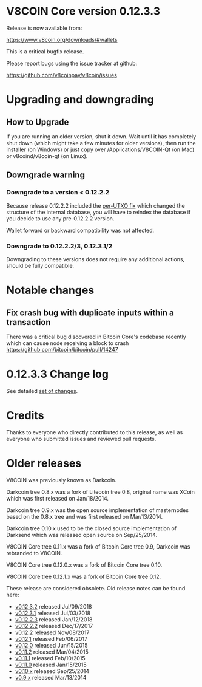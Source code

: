 V8COIN Core version 0.12.3.3
==========================

Release is now available from:

  <https://www.v8coin.org/downloads/#wallets>

This is a critical bugfix release.

Please report bugs using the issue tracker at github:

  <https://github.com/v8coinpay/v8coin/issues>


Upgrading and downgrading
=========================

How to Upgrade
--------------

If you are running an older version, shut it down. Wait until it has completely
shut down (which might take a few minutes for older versions), then run the
installer (on Windows) or just copy over /Applications/V8COIN-Qt (on Mac) or
v8coind/v8coin-qt (on Linux).

Downgrade warning
-----------------

### Downgrade to a version < 0.12.2.2

Because release 0.12.2.2 included the [per-UTXO fix](release-notes/v8coin/release-notes-0.12.2.2.md#per-utxo-fix)
which changed the structure of the internal database, you will have to reindex
the database if you decide to use any pre-0.12.2.2 version.

Wallet forward or backward compatibility was not affected.

### Downgrade to 0.12.2.2/3, 0.12.3.1/2

Downgrading to these versions does not require any additional actions, should be
fully compatible.


Notable changes
===============

Fix crash bug with duplicate inputs within a transaction
--------------------------------------------------------

There was a critical bug discovered in Bitcoin Core's codebase recently which
can cause node receiving a block to crash https://github.com/bitcoin/bitcoin/pull/14247

0.12.3.3 Change log
===================

See detailed [set of changes](https://github.com/v8coinpay/v8coin/compare/v0.12.3.2...v8coinpay:v0.12.3.3).

Credits
=======

Thanks to everyone who directly contributed to this release,
as well as everyone who submitted issues and reviewed pull requests.


Older releases
==============

V8COIN was previously known as Darkcoin.

Darkcoin tree 0.8.x was a fork of Litecoin tree 0.8, original name was XCoin
which was first released on Jan/18/2014.

Darkcoin tree 0.9.x was the open source implementation of masternodes based on
the 0.8.x tree and was first released on Mar/13/2014.

Darkcoin tree 0.10.x used to be the closed source implementation of Darksend
which was released open source on Sep/25/2014.

V8COIN Core tree 0.11.x was a fork of Bitcoin Core tree 0.9,
Darkcoin was rebranded to V8COIN.

V8COIN Core tree 0.12.0.x was a fork of Bitcoin Core tree 0.10.

V8COIN Core tree 0.12.1.x was a fork of Bitcoin Core tree 0.12.

These release are considered obsolete. Old release notes can be found here:

- [v0.12.3.2](https://github.com/v8coinpay/v8coin/blob/master/doc/release-notes/v8coin/release-notes-0.12.3.2.md) released Jul/09/2018
- [v0.12.3.1](https://github.com/v8coinpay/v8coin/blob/master/doc/release-notes/v8coin/release-notes-0.12.3.1.md) released Jul/03/2018
- [v0.12.2.3](https://github.com/v8coinpay/v8coin/blob/master/doc/release-notes/v8coin/release-notes-0.12.2.3.md) released Jan/12/2018
- [v0.12.2.2](https://github.com/v8coinpay/v8coin/blob/master/doc/release-notes/v8coin/release-notes-0.12.2.2.md) released Dec/17/2017
- [v0.12.2](https://github.com/v8coinpay/v8coin/blob/master/doc/release-notes/v8coin/release-notes-0.12.2.md) released Nov/08/2017
- [v0.12.1](https://github.com/v8coinpay/v8coin/blob/master/doc/release-notes/v8coin/release-notes-0.12.1.md) released Feb/06/2017
- [v0.12.0](https://github.com/v8coinpay/v8coin/blob/master/doc/release-notes/v8coin/release-notes-0.12.0.md) released Jun/15/2015
- [v0.11.2](https://github.com/v8coinpay/v8coin/blob/master/doc/release-notes/v8coin/release-notes-0.11.2.md) released Mar/04/2015
- [v0.11.1](https://github.com/v8coinpay/v8coin/blob/master/doc/release-notes/v8coin/release-notes-0.11.1.md) released Feb/10/2015
- [v0.11.0](https://github.com/v8coinpay/v8coin/blob/master/doc/release-notes/v8coin/release-notes-0.11.0.md) released Jan/15/2015
- [v0.10.x](https://github.com/v8coinpay/v8coin/blob/master/doc/release-notes/v8coin/release-notes-0.10.0.md) released Sep/25/2014
- [v0.9.x](https://github.com/v8coinpay/v8coin/blob/master/doc/release-notes/v8coin/release-notes-0.9.0.md) released Mar/13/2014

